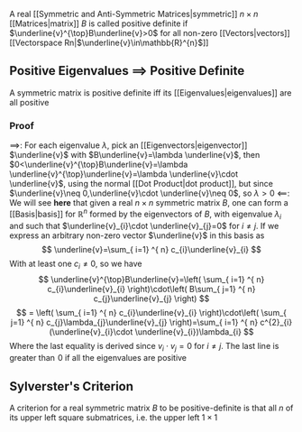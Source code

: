 A real [[Symmetric and Anti-Symmetric Matrices|symmetric]] $n\times n$ [[Matrices|matrix]] $B$ is called positive definite if $\underline{v}^{\top}B\underline{v}>0$ for all non-zero [[Vectors|vectors]] [[Vectorspace Rn|$\underline{v}\in\mathbb{R}^{n}$]]
## Positive Eigenvalues $\implies$ Positive Definite
A symmetric matrix is positive definite iff its [[Eigenvalues|eigenvalues]] are all positive
### Proof
$\implies$:
For each eigenvalue $\lambda$, pick an [[Eigenvectors|eigenvector]] $\underline{v}$ with $B\underline{v}=\lambda \underline{v}$, then $0<\underline{v}^{\top}B\underline{v}=\lambda \underline{v}^{\top}\underline{v}=\lambda \underline{v}\cdot \underline{v}$, using the normal [[Dot Product|dot product]], but since $\underline{v}\neq 0,\underline{v}\cdot \underline{v}\neq 0$, so $\lambda>0$ 
$\impliedby$:
We will see **here** that given a real $n\times n$ symmetric matrix $B$, one can form a [[Basis|basis]] for $\mathbb{R}^{n}$ formed by the eigenvectors of $B$, with eigenvalue $\lambda_{i}$ and such that $\underline{v}_{i}\cdot \underline{v}_{j}=0$ for $i\neq j$. If we express an arbitrary non-zero vector $\underline{v}$ in this basis as
$$
\underline{v}=\sum_{ i=1} ^{ n}  c_{i}\underline{v}_{i}
$$
With at least one $c_{i}\neq 0$, so we have
$$
\underline{v}^{\top}B\underline{v}=\left( \sum_{ i=1} ^{ n}  c_{i}\underline{v}_{i} \right)\cdot\left( B\sum_{ j=1} ^{ n}  c_{j}\underline{v}_{j} \right)
$$
$$
= \left( \sum_{ i=1} ^{ n}  c_{i}\underline{v}_{i} \right)\cdot\left( \sum_{ j=1} ^{ n}  c_{j}\lambda_{j}\underline{v}_{j} \right)=\sum_{ i=1} ^{ n}  c^{2}_{i}(\underline{v}_{i}\cdot \underline{v}_{i})\lambda_{i}
$$
Where the last equality is derived since $v_{i}\cdot v_{j}=0$ for $i\neq j$. The last line is greater than $\hspace{0pt}0$ if all the eigenvalues are positive
## Sylverster's Criterion
A criterion for a real symmetric matrix $B$ to be positive-definite is that all $n$ of its upper left square submatrices, i.e. the upper left $1\times 1$
